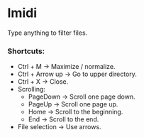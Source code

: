 # Imidi

Type anything to filter files.

### Shortcuts:
- Ctrl + M -> Maximize / normalize.
- Ctrl + Arrow up -> Go to upper directory.
- Ctrl + X -> Close.
- Scrolling:
  - PageDown -> Scroll one page down.
  - PageUp -> Scroll one page up.
  - Home -> Scroll to the beginning.
  - End -> Scroll to the end.
- File selection -> Use arrows.